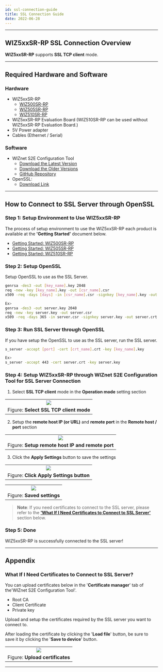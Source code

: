 ```yaml
---
id: ssl-connection-guide
title: SSL Connection Guide
date: 2022-06-28
---
```




-----



## WIZ5xxSR-RP SSL Connection Overview

**WIZ5xxSR-RP** supports **SSL TCP client** mode.



-----



## Required Hardware and Software



### Hardware

  - WIZ5xxSR-RP
    - [WIZ500SR-RP](./WIZ500SR-RP/overview-en.md)
    - [WIZ505SR-RP](./WIZ505SR-RP/overview-en.md)
    - [WIZ510SR-RP](./WIZ510SR-RP/overview-en.md)
  - WIZ5xxSR-RP Evaluation Board (WIZ510SR-RP can be used without WIZ5xxSR-RP Evaluation Board.)
  - 5V Power adapter
  - Cables (Ethernet / Serial)



### Software

  - WIZnet S2E Configuration Tool
	- [Download the Latest Version](https://github.com/Wiznet/WIZnet-S2E-Tool-GUI/releases/tag/V1.5.0)
    - [Download the Older Versions](https://github.com/Wiznet/WIZnet-S2E-Tool-GUI/releases)
    - [GitHub Repository](https://github.com/Wiznet/WIZnet-S2E-Tool-GUI)
  - OpenSSL:
	- [Download Link](https://slproweb.com/products/Win32OpenSSL.html)



-----



## How to Connect to SSL Server through OpenSSL



### Step 1: Setup Environment to Use WIZ5xxSR-RP

The process of setup environment to use the WIZ5xxSR-RP each product is available at the **'Getting Started'** document below.

  - [Getting Started: WIZ500SR-RP](./WIZ500SR-RP/getting-started-en.md)
  - [Getting Started: WIZ505SR-RP](./WIZ505SR-RP/getting-started-en.md)
  - [Getting Started: WIZ510SR-RP](./WIZ510SR-RP/getting-started-en.md)



### Step 2: Setup OpenSSL

Setup OpenSSL to use as the SSL Server.

```bash
genrsa -des3 -out [key_name].key 2048
req -new -key [key_name].key -out [csr_name].csr
x509 -req -days [days] -in [csr_name].csr -signkey [key_name].key -out [crt_name].crt

Ex>
genrsa -des3 -out server.key 2048
req -new -key server.key -out server.csr
x509 -req -days 365 -in server.csr -signkey server.key -out server.crt
```



### Step 3: Run SSL Server through OpenSSL

If you have setup the OpenSSL to use as the SSL server, run the SSL server.

```bash
s_server -accept [port] -cert [crt_name].crt -key [key_name].key

Ex>
s_server -accept 443 -cert server.crt -key server.key
```



### Step 4: Setup WIZ5xxSR-RP through WIZnet S2E Configuration Tool for SSL Server Connection

1. Select **SSL TCP client** mode in the **Operation mode** setting section

|                                                                                                                                        |
| :------------------------------------------------------------------------------------------------------------------------------------: |
| ![](https://d3cmhcsnvv7jc.cloudfront.net/docs/img/products/s2e_module/wiz5xxsr-rp/ssl_connection_guide/select_ssl_tcp_client_mode.png) |
|                                                 Figure: **Select SSL TCP client mode**                                                 |

2. Setup the **remote host IP (or URL)** and **remote port** in the **Remote host / port** section

|                                                                                                                                                  |
| :----------------------------------------------------------------------------------------------------------------------------------------------: |
| ![](https://d3cmhcsnvv7jc.cloudfront.net/docs/img/products/s2e_module/wiz5xxsr-rp/ssl_connection_guide/setup_remote_host_ip_and_remote_port.png) |
|                                                 Figure: **Setup remote host IP and remote port**                                                 |

3. Click the **Apply Settings** button to save the settings

|                                                                                                                                         |
| :-------------------------------------------------------------------------------------------------------------------------------------: |
| ![](https://d3cmhcsnvv7jc.cloudfront.net/docs/img/products/s2e_module/wiz5xxsr-rp/ssl_connection_guide/click_apply_settings_button.png) |
|                                                 Figure: **Click Apply Settings button**                                                 |

|                                                                                                                            |
| :------------------------------------------------------------------------------------------------------------------------: |
| ![](https://d3cmhcsnvv7jc.cloudfront.net/docs/img/products/s2e_module/wiz5xxsr-rp/ssl_connection_guide/saved_settings.png) |
|                                                 Figure: **Saved settings**                                                 |


> **Note**: If you need certificates to connect to the SSL server, please refer to the [**'What If I Need Certificates to Connect to SSL Server'**](#what-if-i-need-certificates-to-connect-to-ssl-server?) section below.



### Step 5: Done

WIZ5xxSR-RP is successfully connected to the SSL server!



-----



## Appendix



### What If I Need Certificates to Connect to SSL Server?

You can upload certificates below in the '**Certificate manager**' tab of the'WIZnet S2E Configuration Tool'.
  - Root CA
  - Client Certificate
  - Private key

Upload and setup the certificates required by the SSL server you want to connect to.

After loading the certificate by clicking the '**Load file**' button, be sure to save it by clicking the '**Save to device**' button.

|                                                                                                                                 |
| :-----------------------------------------------------------------------------------------------------------------------------: |
| ![](https://d3cmhcsnvv7jc.cloudfront.net/docs/img/products/s2e_module/wiz5xxsr-rp/ssl_connection_guide/upload_certificates.png) |
|                                                 Figure: **Upload certificates**                                                 |



-----
